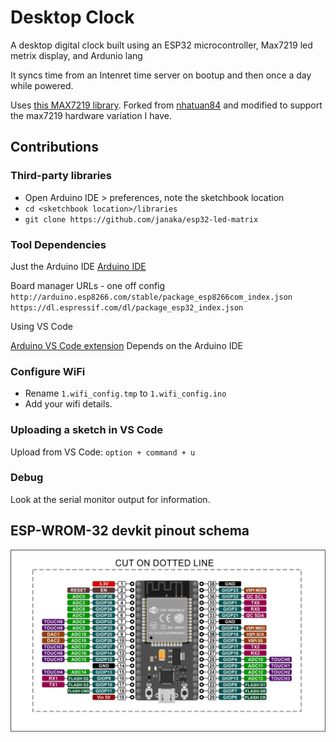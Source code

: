 # Desktop Clock

A desktop digital clock built using an ESP32 microcontroller, Max7219 led metrix display, and Ardunio lang

It syncs time from an Intenret time server on bootup and then once a day while powered.

Uses [this MAX7219 library](https://github.com/janaka/esp32-led-matrix). Forked from [nhatuan84](https://github.com/nhatuan84/esp32-led-matrix) and modified to support the max7219 hardware variation I have.

## Contributions

### Third-party libraries

- Open Arduino IDE > preferences, note the sketchbook location
- `cd <sketchbook location>/libraries`
- `git clone https://github.com/janaka/esp32-led-matrix`

### Tool Dependencies

Just the Arduino IDE
[Arduino IDE](https://www.arduino.cc/en/main/software#download)

Board manager URLs - one off config
`http://arduino.esp8266.com/stable/package_esp8266com_index.json`
`https://dl.espressif.com/dl/package_esp32_index.json`

Using VS Code

[Arduino VS Code extension](https://marketplace.visualstudio.com/items?itemName=vsciot-vscode.vscode-arduino)
Depends on the Arduino IDE

### Configure WiFi

- Rename `1.wifi_config.tmp` to `1.wifi_config.ino`
- Add your wifi details.

### Uploading a sketch in VS Code

Upload from VS Code: `option + command + u`

### Debug

Look at the serial monitor output for information.

## ESP-WROM-32 devkit pinout schema

![ESP-WROM-32 devkit pinout schema](./docs/assets/esp-wrom-32_devkit_schema.jpg)
